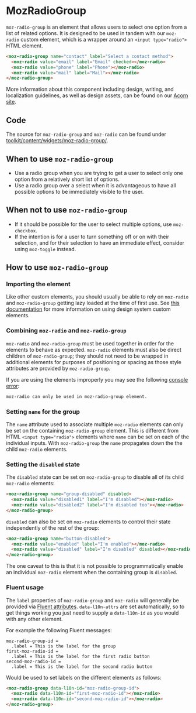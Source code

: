 # MozRadioGroup

`moz-radio-group` is an element that allows users to select one option from a list of related options. It is designed to be used in tandem with our `moz-radio` custom element, which is a wrapper around an `<input type="radio">` HTML element.

```html story
<moz-radio-group name="contact" label="Select a contact method">
  <moz-radio value="email" label="Email" checked></moz-radio>
  <moz-radio value="phone" label="Phone"></moz-radio>
  <moz-radio value="mail" label="Mail"></moz-radio>
</moz-radio-group>
```

More information about this component including design, writing, and localization guidelines, as well as design assets, can be found on our [Acorn site](https://acorn.firefox.com/latest/components/radio/desktop-A9fsJE6U).

## Code

The source for `moz-radio-group` and `moz-radio` can be found under [toolkit/content/widgets/moz-radio-group/](https://searchfox.org/mozilla-central/source/toolkit/content/widgets/moz-radio-group/).


## When to use `moz-radio-group`

* Use a radio group when you are trying to get a user to select only one option from a relatively short list of options.
* Use a radio group over a select when it is advantageous to have all possible options to be immediately visible to the user.

## When not to use `moz-radio-group`

* If it should be possible for the user to select multiple options, use `moz-checkbox`.
* If the intention is for a user to turn something off or on with their selection, and for their selection to have an immediate effect, consider using `moz-toggle` instead.

## How to use `moz-radio-group`

### Importing the element

Like other custom elements, you should usually be able to rely on `moz-radio` and `moz-radio-group` getting lazy loaded at the time of first use. See [this documentation](https://firefox-source-docs.mozilla.org/browser/components/storybook/docs/README.reusable-widgets.stories.html#using-new-design-system-components) for more information on using design system custom elements.

### Combining `moz-radio` and `moz-radio-group`

`moz-radio` and `moz-radio-group` must be used together in order for the elements to behave as expected. `moz-radio` elements must also be direct children of `moz-radio-group`; they should not need to be wrapped in additional elements for purposes of positioning or spacing as those style attributes are provided by `moz-radio-group`.

If you are using the elements improperly you may see the following [console error](https://searchfox.org/mozilla-central/rev/a215fbd85843a91fcd8fdc33aa9cd9a357403f35/toolkit/content/widgets/moz-radio-group/moz-radio-group.mjs#260):

```sh
moz-radio can only be used in moz-radio-group element.
```

### Setting `name` for the group

The `name` attribute used to associate multiple `moz-radio` elements can only be set on the containing `moz-radio-group` element. This is different from HTML `<input type="radio">` elements where `name` can be set on each of the individual inputs. With `moz-radio-group` the `name` propagates down the the child `moz-radio` elements.

### Setting the `disabled` state

The `disabled` state can be set on `moz-radio-group` to disable all of its child `moz-radio` elements:

```html
<moz-radio-group name="group-disabled" disabled>
  <moz-radio value="disabled1" label="I'm disabled"></moz-radio>
  <moz-radio value="disabled2" label="I'm disabled too"></moz-radio>
</moz-radio-group>
```

`disabled` can also be set on `moz-radio` elements to control their state independently of the rest of the group:

```html
<moz-radio-group name="button-disabled">
  <moz-radio value="enabled" label="I'm enabled"></moz-radio>
  <moz-radio value="disabled" label="I'm disabled" disabled></moz-radio>
</moz-radio-group>
```

The one caveat to this is that it is not possible to programmatically enable an individual `moz-radio` element when the containing group is `disabled`.

### Fluent usage

The `label` properties of `moz-radio-group` and `moz-radio` will generally be provided via [Fluent attributes](https://mozilla-l10n.github.io/localizer-documentation/tools/fluent/basic_syntax.html#attributes). `data-l10n-attrs` are set automatically, so to get things working you just need to supply a `data-l10n-id` as you would with any other element.

For example the following Fluent messages:

```
moz-radio-group-id =
  .label = This is the label for the group
first-moz-radio-id =
  .label = This is the label for the first radio button
second-moz-radio-id =
  .label = This is the label for the second radio button
```

Would be used to set labels on the different elements as follows:

```html
<moz-radio-group data-l10n-id="moz-radio-group-id">
  <moz-radio data-l10n-id="first-moz-radio-id"></moz-radio>
  <moz-radio data-l10n-id="second-moz-radio-id"></moz-radio>
</moz-radio-group>
```
